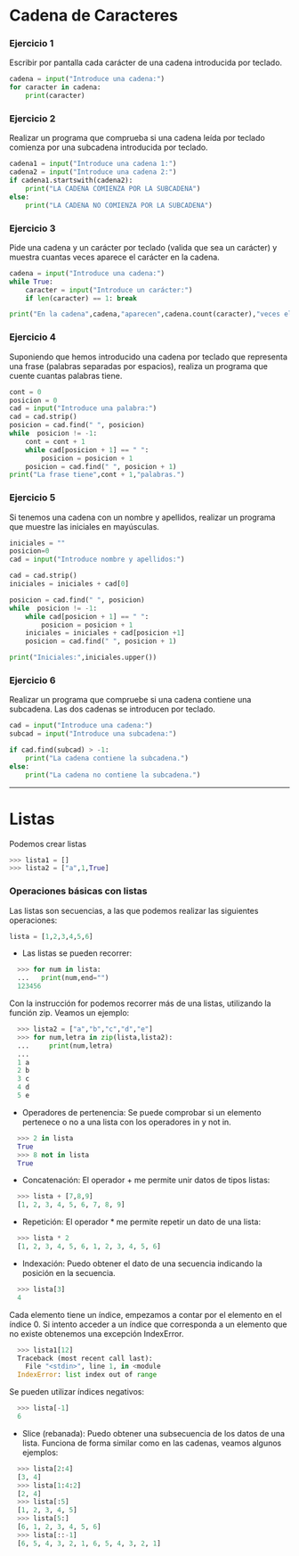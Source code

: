 # Cadena de Caracteres

### Ejercicio 1
Escribir por pantalla cada carácter de una cadena introducida por teclado.
```python
cadena = input("Introduce una cadena:")
for caracter in cadena:
	print(caracter)
```

### Ejercicio 2
Realizar un programa que comprueba si una cadena leída por teclado comienza por una subcadena introducida por teclado.
```python
cadena1 = input("Introduce una cadena 1:")
cadena2 = input("Introduce una cadena 2:")
if cadena1.startswith(cadena2):
	print("LA CADENA COMIENZA POR LA SUBCADENA")
else:
	print("LA CADENA NO COMIENZA POR LA SUBCADENA")
```

### Ejercicio 3
Pide una cadena y un carácter por teclado (valida que sea un carácter) y muestra cuantas veces aparece el carácter en la cadena.
```python
cadena = input("Introduce una cadena:")
while True:
    caracter = input("Introduce un carácter:")
    if len(caracter) == 1: break

print("En la cadena",cadena,"aparecen",cadena.count(caracter),"veces el carácter",caracter)
```

### Ejercicio 4
Suponiendo que hemos introducido una cadena por teclado que representa una frase (palabras separadas por espacios), realiza un programa que cuente cuantas palabras tiene.
```python
cont = 0
posicion = 0
cad = input("Introduce una palabra:")
cad = cad.strip()
posicion = cad.find(" ", posicion)
while  posicion != -1:
	cont = cont + 1
	while cad[posicion + 1] == " ":
		posicion = posicion + 1
	posicion = cad.find(" ", posicion + 1)
print("La frase tiene",cont + 1,"palabras.")
```

### Ejercicio 5
Si tenemos una cadena con un nombre y apellidos, realizar un programa que muestre las iniciales en mayúsculas.
```python
iniciales = ""
posicion=0
cad = input("Introduce nombre y apellidos:")

cad = cad.strip()
iniciales = iniciales + cad[0]

posicion = cad.find(" ", posicion)
while  posicion != -1:
	while cad[posicion + 1] == " ":
		posicion = posicion + 1
	iniciales = iniciales + cad[posicion +1]
	posicion = cad.find(" ", posicion + 1)

print("Iniciales:",iniciales.upper())
```

### Ejercicio 6
Realizar un programa que compruebe si una cadena contiene una subcadena.
Las dos cadenas se introducen por teclado.
```python
cad = input("Introduce una cadena:")
subcad = input("Introduce una subcadena:")

if cad.find(subcad) > -1:
	print("La cadena contiene la subcadena.")
else:
	print("La cadena no contiene la subcadena.")
```

------------------------

# Listas

Podemos crear listas
```python
>>> lista1 = []
>>> lista2 = ["a",1,True]
```

### Operaciones básicas con listas

Las listas son secuencias, a las que podemos realizar las siguientes operaciones:
```python
lista = [1,2,3,4,5,6]
```
* Las listas se pueden recorrer:

```python
  >>> for num in lista:
  ...   print(num,end="")
  123456
```
Con la instrucción for podemos recorrer más de una listas, utilizando la función zip. Veamos un ejemplo:
```python
  >>> lista2 = ["a","b","c","d","e"]
  >>> for num,letra in zip(lista,lista2):
  ...     print(num,letra)
  ...
  1 a
  2 b
  3 c
  4 d
  5 e
```
* Operadores de pertenencia: Se puede comprobar si un elemento pertenece o no a una lista con los operadores in y not in.
```python
  >>> 2 in lista
  True
  >>> 8 not in lista
  True
```
* Concatenación: El operador + me permite unir datos de tipos listas:
```python
  >>> lista + [7,8,9]
  [1, 2, 3, 4, 5, 6, 7, 8, 9]
```
* Repetición: El operador * me permite repetir un dato de una lista:
```python
  >>> lista * 2
  [1, 2, 3, 4, 5, 6, 1, 2, 3, 4, 5, 6]
```
* Indexación: Puedo obtener el dato de una secuencia indicando la posición en la secuencia.
```python
  >>> lista[3]
  4
```
Cada elemento tiene un índice, empezamos a contar por el elemento en el índice 0. Si intento acceder a un índice que corresponda a un elemento que no existe obtenemos una excepción IndexError.
```python
  >>> lista1[12]
  Traceback (most recent call last):
    File "<stdin>", line 1, in <module
  IndexError: list index out of range
```
Se pueden utilizar índices negativos:
```python
  >>> lista[-1]
  6
```
* Slice (rebanada): Puedo obtener una subsecuencia de los datos de una lista. Funciona de forma similar como en las cadenas, veamos algunos ejemplos:
```python
  >>> lista[2:4]
  [3, 4]
  >>> lista[1:4:2]
  [2, 4]
  >>> lista[:5]
  [1, 2, 3, 4, 5]
  >>> lista[5:]
  [6, 1, 2, 3, 4, 5, 6]
  >>> lista[::-1]
  [6, 5, 4, 3, 2, 1, 6, 5, 4, 3, 2, 1]
```
